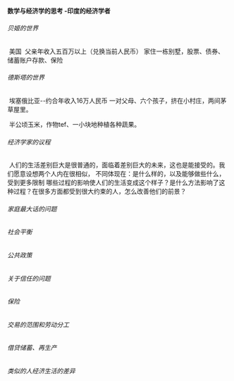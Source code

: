 #### 数学与经济学的思考 -印度的经济学者

###### 贝姬的世界

​		美国
​		父亲年收入五百万以上（兑换当前人民币）
​		家住一栋别墅，股票、债券、储蓄账户存款、保险



###### 德斯塔的世界

​		埃塞俄比亚--约合年收入16万人民币
​		一对父母、六个孩子，挤在小村庄，两间茅草屋里。

​		半公顷玉米，作物tef、一小块地种植各种蔬果。	



###### 经济学家的议程

​		人们的生活差别巨大是很普通的，面临着差别巨大的未来，这也是能接受的。
​		我们愿意设想两个人内在很相似，
​		不同体现在：是什么样的，以及能够做些什么，受到更多限制
​		哪些过程的影响使人们的生活变成这个样子？是什么方法影响了这种过程？在很多方面都受到很大约束的人，怎么改善他们的前景？





###### 家庭最大话的问题







###### 社会平衡







###### 公共政策



###### 关于信任的问题







###### 保险







###### 交易的范围和劳动分工







###### 借贷储蓄、再生产





###### 类似的人经济生活的差异